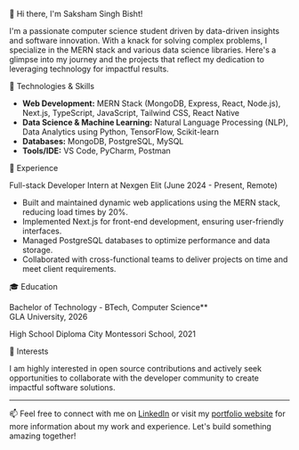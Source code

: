 👋 Hi there, I'm Saksham Singh Bisht!

I'm a passionate computer science student driven by data-driven insights and software innovation. With a knack for solving complex problems, I specialize in the MERN stack and various data science libraries. Here's a glimpse into my journey and the projects that reflect my dedication to leveraging technology for impactful results.

🔧 Technologies & Skills

- **Web Development:** MERN Stack (MongoDB, Express, React, Node.js), Next.js, TypeScript, JavaScript, Tailwind CSS, React Native
- **Data Science & Machine Learning:** Natural Language Processing (NLP), Data Analytics using Python, TensorFlow, Scikit-learn
- **Databases:** MongoDB, PostgreSQL, MySQL
- **Tools/IDE:** VS Code, PyCharm, Postman

💼 Experience

Full-stack Developer Intern at Nexgen Elit (June 2024 - Present, Remote)
- Built and maintained dynamic web applications using the MERN stack, reducing load times by 20%.
- Implemented Next.js for front-end development, ensuring user-friendly interfaces.
- Managed PostgreSQL databases to optimize performance and data storage.
- Collaborated with cross-functional teams to deliver projects on time and meet client requirements.

🎓 Education

Bachelor of Technology - BTech, Computer Science**  
GLA University, 2026

High School Diploma
City Montessori School, 2021

🌟 Interests

I am highly interested in open source contributions and actively seek opportunities to collaborate with the developer community to create impactful software solutions.

---

📫 Feel free to connect with me on [LinkedIn](https://www.linkedin.com/in/saksham-singh-bisht-762584246) or visit my [portfolio website](https://ssinghbisht.netlify.app/) for more information about my work and experience. Let's build something amazing together!
